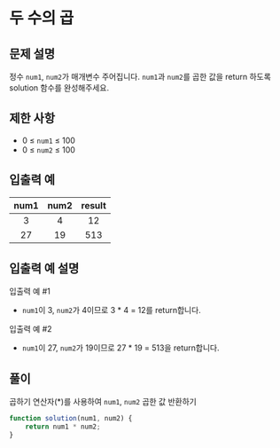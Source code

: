 # 두 수의 곱

## 문제 설명
정수 ```num1```, ```num2```가 매개변수 주어집니다. ```num1```과 ```num2```를 곱한 값을 return 하도록 solution 함수를 완성해주세요.

## 제한 사항
- 0 ≤ ```num1``` ≤ 100
- 0 ≤ ```num2``` ≤ 100
  
## 입출력 예
|num1|num2|result|
|:---:|:---:|:---:|
|3|4|12|
|27|19|513|

## 입출력 예 설명
입출력 예 #1
- ```num1```이 3, ```num2```가 4이므로 3 * 4 = 12를 return합니다.
  
입출력 예 #2
- ```num1```이 27, ```num2```가 19이므로 27 * 19 = 513을 return합니다.

## 풀이
곱하기 연산자(*)를 사용하여 ```num1```, ```num2``` 곱한 값 반환하기

```javascript
function solution(num1, num2) {
    return num1 * num2;
}
```